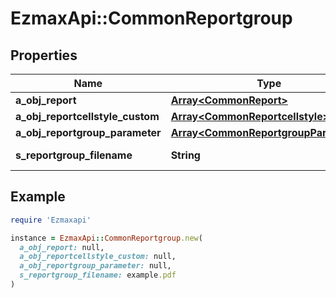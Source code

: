 # EzmaxApi::CommonReportgroup

## Properties

| Name | Type | Description | Notes |
| ---- | ---- | ----------- | ----- |
| **a_obj_report** | [**Array&lt;CommonReport&gt;**](CommonReport.md) |  |  |
| **a_obj_reportcellstyle_custom** | [**Array&lt;CommonReportcellstyle&gt;**](CommonReportcellstyle.md) |  |  |
| **a_obj_reportgroup_parameter** | [**Array&lt;CommonReportgroupParameter&gt;**](CommonReportgroupParameter.md) |  |  |
| **s_reportgroup_filename** | **String** | The name of the file |  |

## Example

```ruby
require 'Ezmaxapi'

instance = EzmaxApi::CommonReportgroup.new(
  a_obj_report: null,
  a_obj_reportcellstyle_custom: null,
  a_obj_reportgroup_parameter: null,
  s_reportgroup_filename: example.pdf
)
```

